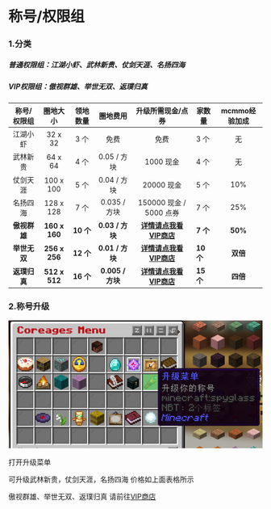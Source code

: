 # 称号/权限组



### 1.分类

##### 普通权限组：江湖小虾、武林新贵、仗剑天涯、名扬四海

##### VIP权限组：**傲视群雄、举世无双、返璞归真**

| 称号/权限组  |   圈地大小    | 领地数量  |     圈地费用     |                      升级所需现金/点券                       | 家数量    | mcmmo经验加成 |
| :----------: | :-----------: | :-------: | :--------------: | :----------------------------------------------------------: | --------- | :-----------: |
|   江湖小虾   |    32 x 32    |   3 个    |       免费       |                             免费                             | 3 个      |      无       |
|   武林新贵   |    64 x 64    |   4 个    |   0.05 / 方块    |                          1000 现金                           | 4 个      |      无       |
|   仗剑天涯   |   100 x 100   |   5 个    |   0.04 / 方块    |                          20000 现金                          | 5 个      |      10%      |
|   名扬四海   |   128 x 128   |   7 个    |   0.035 / 方块   |                   150000 现金 / 5000 点券                    | 7 个      |      25%      |
| **傲视群雄** | **160 x 160** | **10 个** | **0.03 / 方块**  | **[详情请点我看VIP商店](../Newplayer/MENU/Shop/VIPShop.md)** | **7 个**  |    **50%**    |
| **举世无双** | **256 x 256** | **12 个** | **0.01 / 方块**  | **[详情请点我看VIP商店](../Newplayer/MENU/Shop/VIPShop.md)** | **10 个** |   **双倍**    |
| **返璞归真** | **512 x 512** | **16 个** | **0.005 / 方块** | **[详情请点我看VIP商店](../Newplayer/MENU/Shop/VIPShop.md)** | **15 个** |   **四倍**    |

### 2.称号升级

![升级菜单](MENU/image/升级菜单.png)

打开升级菜单

可升级武林新贵，仗剑天涯，名扬四海 价格如上面表格所示

傲视群雄、举世无双、返璞归真 请前往[VIP商店](../Newplayer/MENU/Shop/VIPShop.md)